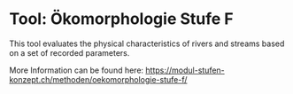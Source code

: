 # Tool: Ökomorphologie Stufe F
This tool evaluates the physical characteristics of rivers and streams based on a set of recorded parameters. 

More Information can be found here: https://modul-stufen-konzept.ch/methoden/oekomorphologie-stufe-f/